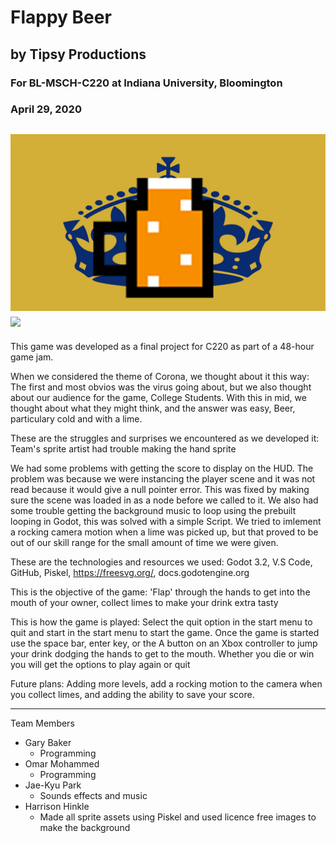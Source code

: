 # Flappy Beer
## by Tipsy Productions 
### For BL-MSCH-C220 at Indiana University, Bloomington
### April 29, 2020

![](Assets/FlappyBeer_Thumbnail.png)
![](FlappyBeerGif.gif)
---

This game was developed as a final project for C220 as part of a 48-hour game jam. 

When we considered the theme of Corona, we thought about it this way: The first and most obvios was the virus going about, but we also thought about our audience for the game, College Students. With this in mid, we thought about what they might think, and the answer was easy, Beer, particulary cold and with a lime.

These are the struggles and surprises we encountered as we developed it: Team's sprite artist had trouble making the hand sprite

We had some problems with getting the score to display on the HUD. The problem was because we were instancing the player scene and it was not read because it would give a null pointer error. This was fixed by making sure the scene was loaded in as a node before we called to it. We also had some trouble getting the background music to loop using the prebuilt looping in Godot, this was solved with a simple Script. We tried to imlement a rocking camera motion when a lime was picked up, but that proved to be out of our skill range for the small amount of time we were given.

These are the technologies and resources we used: Godot 3.2, V.S Code, GitHub, Piskel, https://freesvg.org/, docs.godotengine.org

This is the objective of the game: 'Flap' through the hands to get into the mouth of your owner, collect limes to make your drink extra tasty

This is how the game is played: Select the quit option in the start menu to quit and start in the start menu to start the game. Once the game is started use the space bar, enter key, or the A button on an Xbox controller to jump your drink dodging the hands to get to the mouth. Whether you die or win you will get the options to play again or quit

Future plans: Adding more levels, add a rocking motion to the camera when you collect limes, and adding the ability to save your score.

---

Team Members

  * Gary Baker
    * Programming
  * Omar Mohammed
    * Programming 
  * Jae-Kyu Park
    * Sounds effects and music
  * Harrison Hinkle
     * Made all sprite assets using Piskel and used licence free images to make the background 
